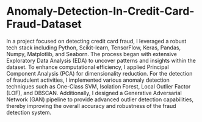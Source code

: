 # Anomaly-Detection-In-Credit-Card-Fraud-Dataset
In a project focused on detecting credit card fraud, I leveraged a robust tech stack including Python, Scikit-learn, TensorFlow, Keras, Pandas, Numpy, Matplotlib, and Seaborn. The process began with extensive Exploratory Data Analysis (EDA) to uncover patterns and insights within the dataset. To enhance computational efficiency, I applied Principal Component Analysis (PCA) for dimensionality reduction. For the detection of fraudulent activities, I implemented various anomaly detection techniques such as One-Class SVM, Isolation Forest, Local Outlier Factor (LOF), and DBSCAN. Additionally, I designed a Generative Adversarial Network (GAN) pipeline to provide advanced outlier detection capabilities, thereby improving the overall accuracy and robustness of the fraud detection system.
